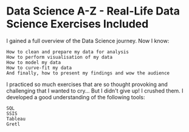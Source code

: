 # Data Science A-Z - Real-Life Data Science Exercises Included

I gained a full overview of the Data Science journey. Now I know:

    How to clean and prepare my data for analysis
    How to perform visualisation of my data
    How to model my data
    How to curve-fit my data
    And finally, how to present my findings and wow the audience

I practiced so much exercises that are so thought provoking and challenging that I wanted to cry... But I didn't give up! I crushed them. I developed a good understanding of the following tools:

    SQL
    SSIS
    Tableau
    Gretl

